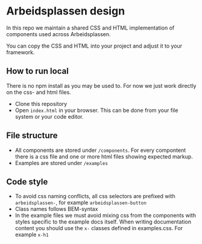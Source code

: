 # Arbeidsplassen design

In this repo we maintain a shared CSS and HTML implementation of components used across Arbeidsplassen.

You can copy the CSS and HTML into your project and adjust it to your framework.

## How to run local

There is no npm install as you may be used to. For now we just work directly on the css- and html files.

- Clone this repository
- Open `index.html` in your browser. This can be done from your file system or your code editor.

## File structure

- All components are stored under `/components`. For every compontent there is a css file and one or more html files
  showing expected markup.
- Examples are stored under `/examples`

## Code style

- To avoid css naming conflicts, all css selectors are prefixed with
  `arbeidsplassen-`, for example `arbeidsplassen-button`
- Class names follows BEM-syntax
- In the example files we must avoid mixing css from the components with styles specific to the example docs itself.
  When writing documentation content you should use the `x-` classes defined in examples.css. For example `x-h1`